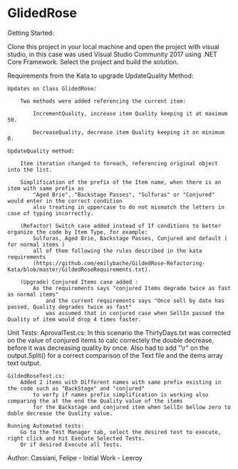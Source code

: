 # GlidedRose

Getting Started:

Clone this project in your local machine and open the project with visual studio, in this case was used Visual Studio Community 2017 using .NET Core Framework.
Select the project and build the solution.

Requirements from the Kata to upgrade UpdateQuality Method:

	Updates on Class GlidedRose:
	
		Two methods were added referencing the current item:
	
			IncrementQuality, increase item Quality keeping it at maximum 50.
		
			DecreaseQuality, decrease item Quality keeping it on minimum 0.

	UpdateQuality method:
	
		Item iteration changed to foreach, referencing original object into the list.
	
		Simplification of the prefix of the Item name, when there is an item with same prefix as 
			"Aged Brie", "Backstage Passes", "Sulfuras" or "Conjured" would enter in the correct condition 
			also treating in uppercase to do not mismatch the letters in case of typing incorrectly.
	
		(Refactor) Switch case added instead of If conditions to better organize the code by Item Type, for example:
			Sulfuras, Aged Brie, Backstage Passes, Conjured and default ( for normal items )
			all of them following the rules described in the kata requirements
			(https://github.com/emilybache/GildedRose-Refactoring-Kata/blob/master/GildedRoseRequirements.txt).

		(Upgrade) Conjured Items case added :
			As the requirements says "conjured Items degrade twice as fast as normal items"
				and the current requirements says "Once sell by date has passed, Quality degrades twice as fast"
				was assumed that in conjured case when SellIn passed the Quality of item would drop 4 times faster.

Unit Tests:
	AprovalTest.cs:
		In this scenario the ThirtyDays.txt was corrected on the value of conjured items to calc correctely the double decrease, before it was decreasing quality by once.
		Also had to add "\r" on the output.Split() for a correct comparison of the Text file and the items array text output.

	GildedRoseTest.cs:
		Added 2 items with Different names with same prefix existing in the code such as "BackStage" and "conjured"
			to verfy if names prefix simplification is working also comparing the at the end the Quality value of the items
			for the Backstage and conjured item when SellIn bellow zero to doble decrease the Quality value.

	Running Automated tests:
		Go to the Test Manager tab, select the desired test to execute, right click and hit Execute Selected Tests.
		Or if desired Execute all Tests. 
	
 
 Author:
 Cassiani, Felipe - Initial Work - Leeroy